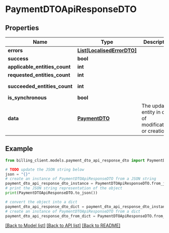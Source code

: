 # PaymentDTOApiResponseDTO


## Properties

Name | Type | Description | Notes
------------ | ------------- | ------------- | -------------
**errors** | [**List[LocalisedErrorDTO]**](LocalisedErrorDTO.md) |  | [optional] 
**success** | **bool** |  | [optional] 
**applicable_entities_count** | **int** |  | [optional] 
**requested_entities_count** | **int** |  | [optional] 
**succeeded_entities_count** | **int** |  | [optional] [readonly] 
**is_synchronous** | **bool** |  | [optional] 
**data** | [**PaymentDTO**](PaymentDTO.md) | The updated entity in case of modifications or creation | [optional] 

## Example

```python
from billing_client.models.payment_dto_api_response_dto import PaymentDTOApiResponseDTO

# TODO update the JSON string below
json = "{}"
# create an instance of PaymentDTOApiResponseDTO from a JSON string
payment_dto_api_response_dto_instance = PaymentDTOApiResponseDTO.from_json(json)
# print the JSON string representation of the object
print(PaymentDTOApiResponseDTO.to_json())

# convert the object into a dict
payment_dto_api_response_dto_dict = payment_dto_api_response_dto_instance.to_dict()
# create an instance of PaymentDTOApiResponseDTO from a dict
payment_dto_api_response_dto_from_dict = PaymentDTOApiResponseDTO.from_dict(payment_dto_api_response_dto_dict)
```
[[Back to Model list]](../README.md#documentation-for-models) [[Back to API list]](../README.md#documentation-for-api-endpoints) [[Back to README]](../README.md)


